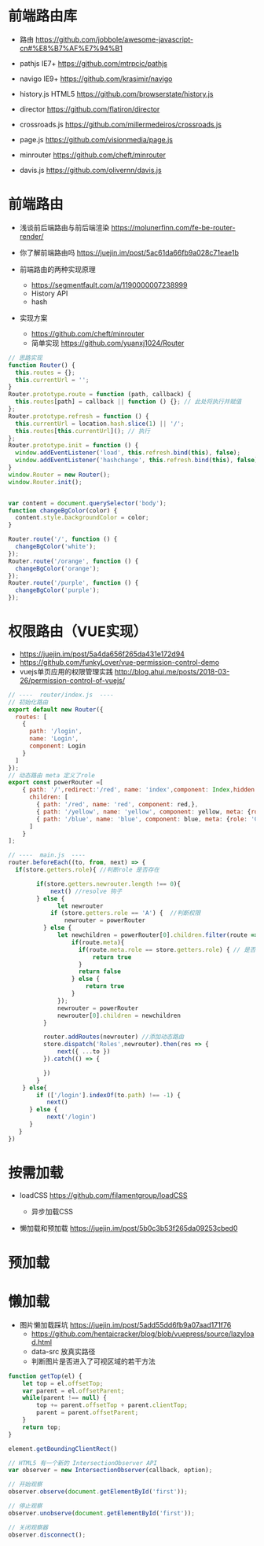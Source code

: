 # 前端路由库

- 路由 https://github.com/jobbole/awesome-javascript-cn#%E8%B7%AF%E7%94%B1

- pathjs IE7+ https://github.com/mtrpcic/pathjs 
- navigo IE9+  https://github.com/krasimir/navigo
- history.js HTML5 <https://github.com/browserstate/history.js>
- director <https://github.com/flatiron/director>
- crossroads.js https://github.com/millermedeiros/crossroads.js
- page.js https://github.com/visionmedia/page.js
- minrouter https://github.com/cheft/minrouter
- davis.js https://github.com/olivernn/davis.js

# 前端路由

- 浅谈前后端路由与前后端渲染 https://molunerfinn.com/fe-be-router-render/
- 你了解前端路由吗 <https://juejin.im/post/5ac61da66fb9a028c71eae1b>
- 前端路由的两种实现原理

  - <https://segmentfault.com/a/1190000007238999>
  - History API
  - hash

- 实现方案
  - https://github.com/cheft/minrouter
  - 简单实现 https://github.com/yuanxj1024/Router

```javascript
// 思路实现
function Router() {
  this.routes = {};
  this.currentUrl = '';
}
Router.prototype.route = function (path, callback) {
  this.routes[path] = callback || function () {}; // 此处将执行并赋值
};
Router.prototype.refresh = function () {
  this.currentUrl = location.hash.slice(1) || '/';
  this.routes[this.currentUrl](); // 执行
};
Router.prototype.init = function () {
  window.addEventListener('load', this.refresh.bind(this), false);
  window.addEventListener('hashchange', this.refresh.bind(this), false);
}
window.Router = new Router();
window.Router.init();


var content = document.querySelector('body');
function changeBgColor(color) {
  content.style.backgroundColor = color;
}

Router.route('/', function () {
  changeBgColor('white');
});
Router.route('/orange', function () {
  changeBgColor('orange');
});
Router.route('/purple', function () {
  changeBgColor('purple');
});
```

# 权限路由（VUE实现）

- <https://juejin.im/post/5a4da656f265da431e172d94>
- https://github.com/funkyLover/vue-permission-control-demo
- vuejs单页应用的权限管理实践 http://blog.ahui.me/posts/2018-03-26/permission-control-of-vuejs/

```js
// ----  router/index.js  ----
// 初始化路由
export default new Router({  
  routes: [
    {
      path: '/login',
      name: 'Login',
      component: Login
    }
  ]  
});
// 动态路由 meta 定义了role
export const powerRouter =[    
    { path: '/',redirect:'/red', name: 'index',component: Index,hidden:false,
      children: [
        { path: '/red', name: 'red', component: red,},
        { path: '/yellow', name: 'yellow', component: yellow, meta: {role: 'B'}},
        { path: '/blue', name: 'blue', component: blue, meta: {role: 'C'}}
      ]
    }
];

// ----  main.js  ----
router.beforeEach((to, from, next) => {
  if(store.getters.role){ //判断role 是否存在

    	if(store.getters.newrouter.length !== 0){  
       		next() //resolve 钩子
	    } else {
	    	  let newrouter
       		if (store.getters.role == 'A') {  //判断权限
                newrouter = powerRouter
          } else {
              let newchildren = powerRouter[0].children.filter(route => {
                  if(route.meta){
                  	if(route.meta.role == store.getters.role) { // 是否一致
                  		return true
                    }
                    return false
                  } else {
                      return true
                  }
              });
              newrouter = powerRouter
              newrouter[0].children = newchildren
          }

          router.addRoutes(newrouter) //添加动态路由
          store.dispatch('Roles',newrouter).then(res => {
              next({ ...to })
          }).catch(() => {       

          })
	    }	  
    } else{
     	if (['/login'].indexOf(to.path) !== -1) {
           next()
      } else {
           next('/login')
      }
   }
})
```

# 按需加载

- loadCSS <https://github.com/filamentgroup/loadCSS>

  - 异步加载CSS

- 懒加载和预加载 https://juejin.im/post/5b0c3b53f265da09253cbed0

# 预加载

# 懒加载  

- 图片懒加载踩坑 https://juejin.im/post/5add55dd6fb9a07aad171f76
  - https://github.com/hentaicracker/blog/blob/vuepress/source/lazyload.html
  - data-src 放真实路径
  - 判断图片是否进入了可视区域的若干方法

```js
function getTop(el) {
    let top = el.offsetTop;
    var parent = el.offsetParent;
    while(parent !== null) {
        top += parent.offsetTop + parent.clientTop;
        parent = parent.offsetParent;
    }
    return top;
}

element.getBoundingClientRect()

// HTML5 有一个新的 IntersectionObserver API
var observer = new IntersectionObserver(callback, option);

// 开始观察
observer.observe(document.getElementById('first'));

// 停止观察
observer.unobserve(document.getElementById('first'));

// 关闭观察器
observer.disconnect();
```
